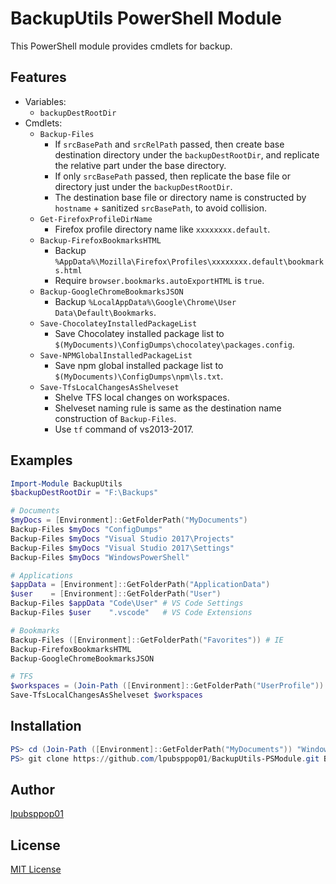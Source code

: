 # BackupUtils PowerShell Module

This PowerShell module provides cmdlets for backup.

## Features
- Variables:
    - `backupDestRootDir`
- Cmdlets:
    - `Backup-Files`
        - If `srcBasePath` and `srcRelPath` passed, then create base destination directory under the `backupDestRootDir`, and replicate the relative part under the base directory.
        - If only `srcBasePath` passed, then replicate the base file or directory just under the `backupDestRootDir`.
        - The destination base file or directory name is constructed by `hostname` + sanitized `srcBasePath`, to avoid collision.
    - `Get-FirefoxProfileDirName`
        - Firefox profile directory name like `xxxxxxxx.default`.
    - `Backup-FirefoxBookmarksHTML`
        - Backup `%AppData%\Mozilla\Firefox\Profiles\xxxxxxxx.default\bookmarks.html`
        - Require `browser.bookmarks.autoExportHTML` is `true`.
    - `Backup-GoogleChromeBookmarksJSON`
        - Backup `%LocalAppData%\Google\Chrome\User Data\Default\Bookmarks`.
    - `Save-ChocolateyInstalledPackageList`
        - Save Chocolatey installed package list to `$(MyDocuments)\ConfigDumps\chocolatey\packages.config`.
    - `Save-NPMGlobalInstalledPackageList`
        - Save npm global installed package list to `$(MyDocuments)\ConfigDumps\npm\ls.txt`.
    - `Save-TfsLocalChangesAsShelveset`
        - Shelve TFS local changes on workspaces.
        - Shelveset naming rule is same as the destination name construction of `Backup-Files`.
        - Use `tf` command of vs2013-2017.

## Examples
```powershell
Import-Module BackupUtils
$backupDestRootDir = "F:\Backups"

# Documents
$myDocs = [Environment]::GetFolderPath("MyDocuments")
Backup-Files $myDocs "ConfigDumps"
Backup-Files $myDocs "Visual Studio 2017\Projects"
Backup-Files $myDocs "Visual Studio 2017\Settings"
Backup-Files $myDocs "WindowsPowerShell"

# Applications
$appData = [Environment]::GetFolderPath("ApplicationData")
$user    = [Environment]::GetFolderPath("User")
Backup-Files $appData "Code\User" # VS Code Settings
Backup-Files $user    ".vscode"   # VS Code Extensions

# Bookmarks
Backup-Files ([Environment]::GetFolderPath("Favorites")) # IE
Backup-FirefoxBookmarksHTML
Backup-GoogleChromeBookmarksJSON

# TFS
$workspaces = (Join-Path ([Environment]::GetFolderPath("UserProfile")) "Source\Workspaces")
Save-TfsLocalChangesAsShelveset $workspaces
```

## Installation
```powershell
PS> cd (Join-Path ([Environment]::GetFolderPath("MyDocuments")) "WindowsPowerShell\Modules")
PS> git clone https://github.com/lpubsppop01/BackupUtils-PSModule.git BackupUtils
```

## Author
[lpubsppop01](https://github.com/lpubsppop01)

## License
[MIT License](https://github.com/lpubsppop01/BackupUtils-PSModule/raw/master/LICENSE.txt)
